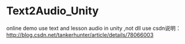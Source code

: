 # Text2Audio_Unity
online demo use text and lesson audio in unity ,not dll use
csdn说明：http://blog.csdn.net/tankerhunter/article/details/78066003
